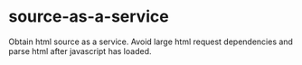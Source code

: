 # source-as-a-service
Obtain html source as a service. Avoid large html request dependencies and parse html after javascript has loaded.

